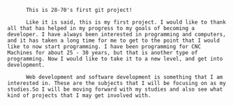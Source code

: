           This is 28-70's first git project!

          Like it is said, this is my first project. I would like to thank all that has helped in my progress to my goals of becoming a developer. I have always been interested in programming and computers, and it has taken a long time for me to get to the point that I would like to now start programming. I have been programming for CNC Machines for about 25 - 30 years, but that is another type of programming. Now I would like to take it to a new level, and get into development.

          Web development and software development is something that I am interested in. These are the subjects that I will be focusing on as my studies.So I will be moving forward with my studies and also see what kind of projects that I may get involved with.
